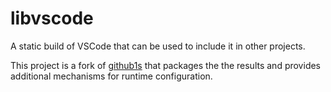 # libvscode

A static build of VSCode that can be used to include it in other projects.

This project is a fork of [github1s](https://github.com/conwnet/github1s) that packages the the results and provides additional mechanisms for runtime configuration.